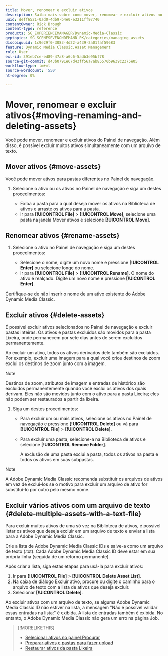 ```yaml
---
title: Mover, renomear e excluir ativos
description: Saiba mais sobre como mover, renomear e excluir ativos no Adobe Dynamic Media Classic.
uuid: deff6521-0ad0-4db9-b4e0-e3211ff97740
contentOwner: Rick Brough
content-type: reference
products: SG_EXPERIENCEMANAGER/Dynamic-Media-Classic
geptopics: SG_SCENESEVENONDEMAND_PK/categories/managing_assets
discoiquuid: 1c9e29f0-3083-4d22-a439-2a01faf59683
feature: Dynamic Media Classic,Asset Management
role: User
exl-id: 391eb7ce-ed89-47a8-a6c6-5adb3e95bf78
source-git-commit: d43b0791e67d43ff56a7ab85570b9639c2375e05
workflow-type: tm+mt
source-wordcount: '550'
ht-degree: 0%

---
```


# Mover, renomear e excluir ativos{#moving-renaming-and-deleting-assets}

Você pode mover, renomear e excluir ativos do Painel de navegação. Além disso, é possível excluir muitos ativos simultaneamente com um arquivo de texto.

## Mover ativos {#move-assets}

Você pode mover ativos para pastas diferentes no Painel de navegação.

1. Selecione o ativo ou os ativos no Painel de navegação e siga um destes procedimentos:

   * Exiba a pasta para a qual deseja mover os ativos na Biblioteca de ativos e arraste os ativos para a pasta.
   * Ir para **[!UICONTROL File]** > **[!UICONTROL Move]**, selecione uma pasta na janela Mover ativos e selecione **[!UICONTROL Move]**.

## Renomear ativos {#rename-assets}

1. Selecione o ativo no Painel de navegação e siga um destes procedimentos:

   * Selecione o nome, digite um novo nome e pressione **[!UICONTROL Enter]** ou selecione longe do nome.
   * Ir para **[!UICONTROL File]** > **[!UICONTROL Rename]**. O nome do ativo é realçado. Digite um novo nome e pressione **[!UICONTROL Enter]**.

Certifique-se de não inserir o nome de um ativo existente do Adobe Dynamic Media Classic.

## Excluir ativos {#delete-assets}

É possível excluir ativos selecionados no Painel de navegação e excluir pastas inteiras. Os ativos e pastas excluídos são movidos para a pasta Lixeira, onde permanecem por sete dias antes de serem excluídos permanentemente.

Ao excluir um ativo, todos os ativos derivados dele também são excluídos. Por exemplo, excluir uma imagem para a qual você criou destinos de zoom exclui os destinos de zoom junto com a imagem.

>[!NOTE]
>
>Destinos de zoom, atributos de imagem e entradas de histórico são excluídos permanentemente quando você exclui os ativos dos quais derivam. Eles não são movidos junto com o ativo para a pasta Lixeira; eles não podem ser restaurados a partir da lixeira.

1. Siga um destes procedimentos:

   * Para excluir um ou mais ativos, selecione os ativos no Painel de navegação e pressione **[!UICONTROL Delete]** ou vá para **[!UICONTROL File]** > **[!UICONTROL Delete]**.
   * Para excluir uma pasta, selecione-a na Biblioteca de ativos e selecione **[!UICONTROL Remove Folder]**.

      A exclusão de uma pasta exclui a pasta, todos os ativos na pasta e todos os ativos em suas subpastas.

>[!NOTE]
>
>A Adobe Dynamic Media Classic recomenda substituir os arquivos de ativos em vez de excluí-los se o motivo para excluir um arquivo de ativo for substituí-lo por outro pelo mesmo nome.

## Excluir vários ativos com um arquivo de texto {#delete-multiple-assets-with-a-text-file}

Para excluir muitos ativos de uma só vez na Biblioteca de ativos, é possível listar os ativos que deseja excluir em um arquivo de texto e enviar a lista para a Adobe Dynamic Media Classic.

Crie a lista de Adobe Dynamic Media Classic IDs e salve-a como um arquivo de texto (.txt). Cada Adobe Dynamic Media Classic ID deve estar em sua própria linha (seguida de um retorno permanente).

Após criar a lista, siga estas etapas para usá-la para excluir ativos:

1. Ir para **[!UICONTROL File]** > **[!UICONTROL Delete Asset List]**.
1. Na caixa de diálogo Excluir ativo, procure ou digite o caminho para o arquivo de texto com a lista de ativos que deseja excluir.
1. Selecionar **[!UICONTROL Delete]**.

Ao excluir ativos com um arquivo de texto, se alguma Adobe Dynamic Media Classic ID não estiver na lista, a mensagem &quot;Não é possível validar essas entradas na lista:&quot; é exibida. A lista de entradas também é exibida. No entanto, o Adobe Dynamic Media Classic não gera um erro na página Job.

>[!MORELIKETHIS]
>
>* [Selecionar ativos no painel Procurar](selecting-assets-browse-panel.md#selecting_assets_in_the_browse_panel)
>* [Preparar ativos e pastas para fazer upload](uploading-files.md#preparing_your_assets_and_folders_for_uploading)
>* [Restaurar ativos da pasta Lixeira](trash-folder.md#restoring_assets_from_the_trash_folder)

